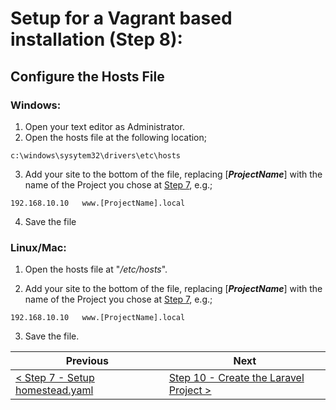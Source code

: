 # Setup for a Vagrant based installation (Step 8):

## Configure the Hosts File

### Windows:

  1. Open your text editor as Administrator.
  2. Open the hosts file at the following location;
  
  ```
  c:\windows\sysytem32\drivers\etc\hosts
  ```

  3. Add your site to the bottom of the file, replacing [**_ProjectName_**] with the name of the Project you chose at [Step 7](vagrant-7.md), e.g.;

```
192.168.10.10   www.[ProjectName].local
```

  4. Save the file

### Linux/Mac:

  1. Open the hosts file at "_/etc/hosts_".

  2. Add your site to the bottom of the file, replacing [**_ProjectName_**] with the name of the Project you chose at [Step 7](vagrant-7.md), e.g.;

```
192.168.10.10   www.[ProjectName].local
```

  3. Save the file.

| Previous | Next |
| -------- | ---- |
| [< Step 7 - Setup homestead.yaml](vagrant-7-newsite.md) | [Step 10 -	Create the Laravel Project >](vagrant-10.md) |